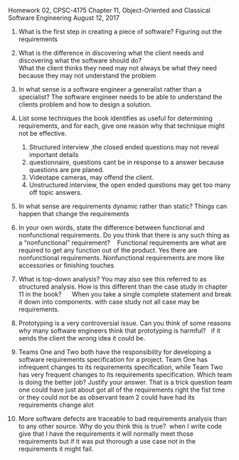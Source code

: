 Homework 02, CPSC-4175
Chapter 11, Object-Oriented and Classical Software Engineering August 12, 2017 

1. What is the first step in creating a piece of software? 
    Figuring out the requirements 
    
2. What is the difference in discovering what the client needs and discovering what the software should do?  
    What the client thinks they need may not always be what they need because they may not understand the problem 
    
3. In what sense is a software engineer a generalist rather than a specialist? 
    The software engineer needs to be able to understand the clients problem and how to design a solution. 
    
4. List some techniques the book identifies as useful for determining requirements, and for each, give one reason why that technique might not be effective.  
    1. Structured interview ,the closed ended questions may not reveal important details 
    2. questionnaire, questions cant be in response to a answer because questions are pre planed.
    3.  Videotape cameras, may offend the client.
    4. Unstructured interview, the open ended questions may get too many off topic answers. 
    
5. In what sense are requirements dynamic rather than static?
    Things can happen that change the requirements  
    
6. In your own words, state the difference between functional and nonfunctional requirements. Do you think that there is any such thing as a “nonfunctional” requirement? 
    Functional requirements are what are required to get any function out of the product. Yes there are nonfunctional requirements.  Nonfunctional requirements are more like accessories or finishing touches  
    
7. What is top-down analysis? You may also see this referred to as structured analysis. How is this different than the case study in chapter 11 in the book?  
    When you take a single complete statement and break it down into components. with case study not all case may be requirements.

8. Prototyping is a very controversial issue. Can you think of some reasons why many software engineers think that prototyping is harmful?   
    if it sends the client the wrong idea it could be. 

9. Teams One and Two both have the responsibility for developing a software requirements specification for a project. Team One has infrequent changes to its requirements specification, while Team Two has very frequent changes to its requirements specification. Which team is doing the better job? Justify your answer. 
    That is a trick question team one could have just about got all of the requirements right the fist time or they could not be as observant team 2 could have had its requirements change alot 

10. More software defects are traceable to bad requirements analysis than to any other source. Why do you think this is true? 
    when I write code give that I have the requirements it will normally meet those requirements but if it was put thorough a use case not in the requirements it might fail.
